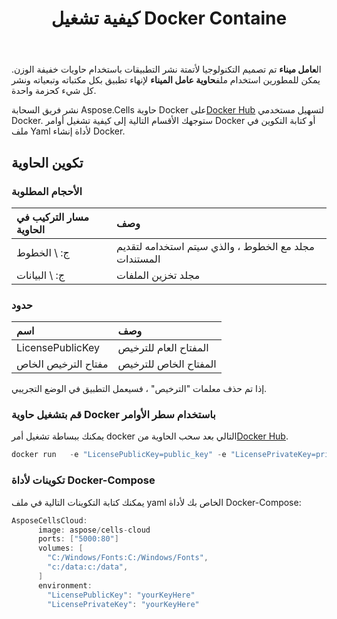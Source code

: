 ﻿---
title: كيفية تشغيل Docker Containe
second_title: Aspose.Cells Cloud Documen
type: docs
url: /ar/getting-started/how-to-run-docker-container/
aliases: [/how-to-run-docker-container/]
description: كيفية تشغيل حاوية Docker Aspose.Cells Cloud. Aspose.Cells Cloud يدعم Excel لإنشاء وتحويل ودمج وتقسيم وحماية وتشغيل الكائن الداخلي وما إلى ذلك
weight: 100
---
 ال**عامل ميناء** تم تصميم التكنولوجيا لأتمتة نشر التطبيقات باستخدام حاويات خفيفة الوزن. يمكن للمطورين استخدام ملف**حاوية عامل الميناء** لإنهاء تطبيق بكل مكتباته وتبعياته ونشر كل شيء كحزمة واحدة.

 نشر فريق السحابة Aspose.Cells حاوية Docker على[Docker Hub](https://hub.docker.com/r/aspose/cells-cloud) لتسهيل مستخدمي Docker. ستوجهك الأقسام التالية إلى كيفية تشغيل أوامر Docker أو كتابة التكوين في ملف Yaml لأداة إنشاء Docker.

## تكوين الحاوية

### الأحجام المطلوبة

|مسار التركيب في الحاوية|وصف|
|:- |:- |
|ج: \ الخطوط|مجلد مع الخطوط ، والذي سيتم استخدامه لتقديم المستندات|
|ج: \ البيانات|مجلد تخزين الملفات|

### حدود

|اسم|وصف|
|:- |:- |
|LicensePublicKey|المفتاح العام للترخيص|
|مفتاح الترخيص الخاص|المفتاح الخاص للترخيص|


إذا تم حذف معلمات "الترخيص" ، فسيعمل التطبيق في الوضع التجريبي.


### قم بتشغيل حاوية Docker باستخدام سطر الأوامر

 يمكنك ببساطة تشغيل أمر docker التالي بعد سحب الحاوية من[Docker Hub](https://href.li/?https://hub.docker.com/r/aspose/cells-cloud).

```JAVA
docker run   -e "LicensePublicKey=public_key" -e "LicensePrivateKey=private_key" -v c:/data:c:/data  -v C:/Windows/Fonts:C:/Windows/Fonts -p 80:5000   aspose/cells-cloud
```

### تكوينات لأداة Docker-Compose

يمكنك كتابة التكوينات التالية في ملف yaml الخاص بك لأداة Docker-Compose:

```JAVA
AsposeCellsCloud:
      image: aspose/cells-cloud
      ports: ["5000:80"]
      volumes: [
        "C:/Windows/Fonts:C:/Windows/Fonts",
        "c:/data:c:/data",
      ]
      environment:
        "LicensePublicKey": "yourKeyHere"
        "LicensePrivateKey": "yourKeyHere"
```
